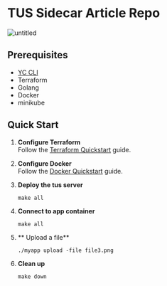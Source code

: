 # TUS Sidecar Article Repo
![untitled](https://github.com/Korpenter/tg-midbot/assets/141184937/c4e76ac4-ad6b-4e53-8678-8f476d43a106)

## Prerequisites

- [YC CLI](https://cloud.yandex.com/en-ru/docs/cli/operations/install-cli)
- Terraform
- Golang
- Docker
- minikube

## Quick Start

1. **Configure Terraform**  
   Follow the [Terraform Quickstart](https://cloud.yandex.com/en/docs/tutorials/infrastructure-management/terraform-quickstart) guide.

2. **Configure Docker**  
   Follow the [Docker Quickstart](https://cloud.yandex.com/en/docs/container-registry/quickstart/) guide.

5. **Deploy the tus server**  
   ```shell
   make all
   ```

6. **Connect to app container**
   ```shell
   make all
   ```

7. ** Upload a file**
   ```shell
   ./myapp upload -file file3.png
   ```

7. **Clean up**
   ```shell
   make down
   ```
